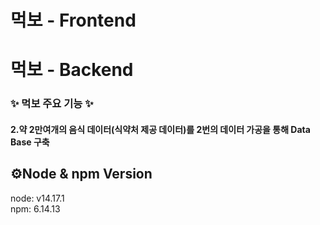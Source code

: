 


# 먹보 - Frontend
### 





# 먹보 - Backend

### &#10024; 먹보 주요 기능 &#10024;

#### 2.약 2만여개의 음식 데이터(식약처 제공 데이터)를 2번의 데이터 가공을 통해 Data Base 구축



## ⚙Node & npm Version
node: v14.17.1  
npm: 6.14.13  
